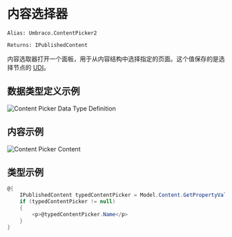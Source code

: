 # 内容选择器 #
`Alias: Umbraco.ContentPicker2`

`Returns: IPublishedContent`


内容选取器打开一个面板，用于从内容结构中选择指定的页面。这个值保存的是选择节点的 [UDI](../../../../Reference/Querying/Udi.md "Learn more about UDI's")。

## 数据类型定义示例 ##

![Content Picker Data Type Definition](images/Content-Picker2-DataType.png)

## 内容示例 ##

![Content Picker Content](images/Content-Picker2-Content.png)

## 类型示例 ##

```csharp
@{
    IPublishedContent typedContentPicker = Model.Content.GetPropertyValue<IPublishedContent>("featurePicker");
    if (typedContentPicker != null)
    {
        <p>@typedContentPicker.Name</p>
    }
}
```